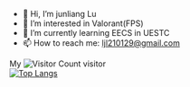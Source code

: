 - 👋 Hi, I’m junliang Lu 
- 👀 I’m interested in Valorant(FPS)
- 🌱 I’m currently learning EECS in UESTC
- 📫 How to reach me: ljl210129@gmail.com

My ![Visitor Count](https://profile-counter.glitch.me/UESTC-LU/count.svg) visitor
\
[![Top Langs](https://github-readme-stats.vercel.app/api/top-langs/?username=UESTC-LU&layout=compact)](https://github.com/UESTC-LU/github-readme-stats)
<!---
UESTC-LU/UESTC-LU is a ✨ special ✨ repository because its `README.md` (this file) appears on your GitHub profile.
You can click the Preview link to take a look at your changes.
--->
